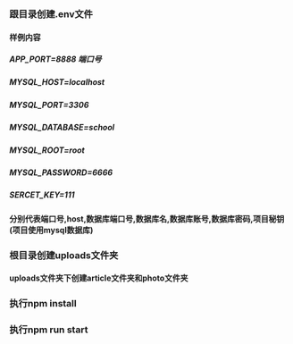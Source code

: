 ### 跟目录创建.env文件
#### 样例内容

##### APP_PORT=8888  端口号
##### MYSQL_HOST=localhost  
##### MYSQL_PORT=3306       
##### MYSQL_DATABASE=school  
##### MYSQL_ROOT=root       
##### MYSQL_PASSWORD=6666  
##### SERCET_KEY=111       

#### 分别代表端口号,host,数据库端口号,数据库名,数据库账号,数据库密码,项目秘钥(项目使用mysql数据库)

### 根目录创建uploads文件夹
#### uploads文件夹下创建article文件夹和photo文件夹

### 执行npm install

### 执行npm run start